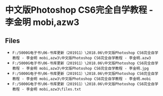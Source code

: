 # 中文版Photoshop CS6完全自学教程 - 李金明 mobi,azw3

## Files

- `F:/5000G电子书\06-书库更新（201911）\2018.06\中文版Photoshop CS6完全自学教程 - 李金明 mobi,azw3\中文版Photoshop CS6完全自学教程 - 李金明.azw3`
- `F:/5000G电子书\06-书库更新（201911）\2018.06\中文版Photoshop CS6完全自学教程 - 李金明 mobi,azw3\中文版Photoshop CS6完全自学教程 - 李金明.jpg`
- `F:/5000G电子书\06-书库更新（201911）\2018.06\中文版Photoshop CS6完全自学教程 - 李金明 mobi,azw3\中文版Photoshop CS6完全自学教程 - 李金明.mobi`
- `F:/5000G电子书\06-书库更新（201911）\2018.06\中文版Photoshop CS6完全自学教程 - 李金明 mobi,azw3\files.txt`
